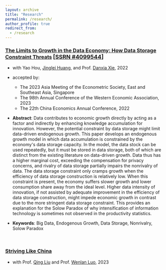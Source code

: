 ```yaml
---
layout: archive
title: "Research"
permalink: /research/
author_profile: true
redirect_from:
  - /research
---
```


### <u>The Limits to Growth in the Data Economy: How Data Storage Constraint Threats</u> <font size=4>[<a href="https://ssrn.com/abstract=4099544">SSRN #4099544</a>]</font>

+ with Yao Hou, <a style="text-decoration:underline" href="https://huangjinglei.com">Jinglei Huang</a>, and Prof. <a style="text-decoration:underline" href="https://www.tsinghua.edu.cn/iesen/info/1021/1150.htm">Danxia Xie</a>, 2022

+ accepted by:
    + The 2023 Asia Meeting of the Econometric Society, East and Southeast Asia, Singapore
    + The 98th Annual Conference of the Western Economic Association, 2023
    + The 22th China Economics Annual Conference, 2022

+ **Abstract**: Data contributes to economic growth directly by acting as a factor and indirectly by enhancing knowledge accumulation for innovation. However, the potential constraint by data storage might limit data-driven endogenous growth. This paper develops an endogenous growth model in which data accumulation is constrained by the economy's data storage capacity. In the model, the data stock can be used repeatedly, but it must be stored in data storage, both of which are distinct from the existing literature on data-driven growth. Data thus has a higher marginal cost, exceeding the compensation for privacy concerns, and rivalry of data storage partially impairs the nonrivalry of data. The data storage constraint only cramps growth when the efficiency of data storage construction is relatively low. When this constraint is present, the economy suffers slower growth and lower consumption share away from the ideal level. Higher data intensity of innovation, if not assisted by adequate improvement in the efficiency of data storage construction, might impede economic growth in contrast due to the more stringent data storage constraint. This provides an explanation for the Solow Paradox of why intensification of information technology is sometimes not observed in the productivity statistics.

+ **Keywords**: Big Data, Endogenous Growth, Data Storage, Nonrivalry, Solow Paradox

<br>

### <u>Striving Like China</u>

+ with Prof. <a style="text-decoration:underline" href="https://www.sem.tsinghua.edu.cn/en/info/1233/7141.htm">Qing Liu</a> and Prof. <a style="text-decoration:underline" href="https://luowenlan.weebly.com">Wenlan Luo</a>, 2023
